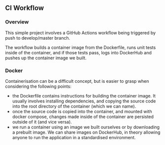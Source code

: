 ## CI Workflow

### Overview

This simple project involves a GitHub Actions workflow being triggered by push to develop/master branch.

The workflow builds a container image from the Dockerfile, runs unit tests inside of the container, and if those tests pass, logs into DockerHub and pushes up the container image we built.

### Docker

Containerisation can be a difficult concept, but is easier to grasp when considering the following points:

- the Dockerfile contains instructions for building the container image. It usually involves installing dependencies, and copying the source code into the root directory of the container (which we can name).
- once the source code is copied into the container, and mounted with docker compose, changes made inside of the container are persisted outside of it (and vice versa).
- we run a container using an image we built ourselves or by downloading a prebuilt image. We can share images on DockerHub, in theory allowing anyone to run the application in a standardised environment.